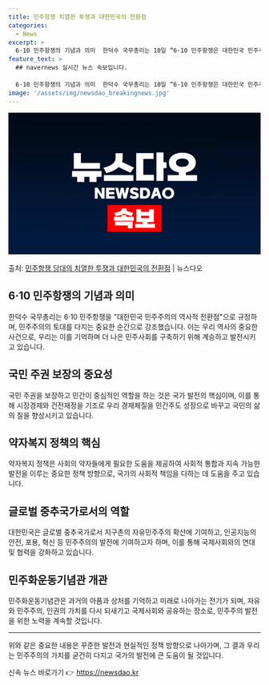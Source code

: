 ```yaml
---
title: 민주항쟁 치열한 투쟁과 대한민국의 전환점
categories:
  - News
excerpt: >
  6·10 민주항쟁의 기념과 의미  한덕수 국무총리는 10일 “6·10 민주항쟁은 대한민국 민주주의의 역사적 …
feature_text: >
  ## navernews 실시간 뉴스 속보입니다.

  6·10 민주항쟁의 기념과 의미  한덕수 국무총리는 10일 “6·10 민주항쟁은 대한민국 민주주의의 역사적 …
image: '/assets/img/newsdao_breakingnews.jpg'
---
```


![뉴스다오 속보](/assets/img/newsdao_breakingnews.jpg)

<p>출처: <a href="https://newsdao.kr/4150" rel="dofollow">민주항쟁 당대의 치열한 투쟁과 대한민국의 전환점</a> | 뉴스다오</p>

<h2 data-ke-size="size26">6·10 민주항쟁의 기념과 의미</h2>
<p data-ke-size="size16">한덕수 국무총리는 6·10 민주항쟁을 "대한민국 민주주의의 역사적 전환점"으로 규정하며, 민주주의의 토대를 다지는 중요한 순간으로 강조했습니다. 이는 우리 역사의 중요한 사건으로, 우리는 이를 기억하며 더 나은 민주사회를 구축하기 위해 계승하고 발전시키고 있습니다.</p>

<h2 data-ke-size="size26">국민 주권 보장의 중요성</h2>
<p data-ke-size="size16">국민 주권을 보장하고 민간이 중심적인 역할을 하는 것은 국가 발전의 핵심이며, 이를 통해 시장경제와 건전재정을 기조로 우리 경제체질을 민간주도 성장으로 바꾸고 국민의 삶의 질을 향상시키고 있습니다.</p>

<h2 data-ke-size="size26">약자복지 정책의 핵심</h2>
<p data-ke-size="size16">약자복지 정책은 사회의 약자들에게 필요한 도움을 제공하여 사회적 통합과 지속 가능한 발전을 이루는 중요한 정책 방향으로, 국가의 사회적 책임을 다하는 데 도움을 주고 있습니다.</p>

<h2 data-ke-size="size26">글로벌 중추국가로서의 역할</h2>
<p data-ke-size="size16">대한민국은 글로벌 중추국가로서 지구촌의 자유민주주의 확산에 기여하고, 인공지능의 안전, 포용, 혁신 등 민주주의의 발전에 기여하고자 하며, 이를 통해 국제사회와의 연대 및 협력을 강화하고 있습니다.</p>

<h2 data-ke-size="size26">민주화운동기념관 개관</h2>
<p data-ke-size="size16">민주화운동기념관은 과거의 아픔과 상처를 기억하고 미래로 나아가는 전기가 되며, 자유와 민주주의, 인권의 가치를 다시 되새기고 국제사회와 공유하는 장소로, 민주주의 발전을 위한 노력을 계속할 것입니다.</p>

<hr>
<p data-ke-size="size16">위와 같은 중요한 내용은 꾸준한 발전과 현실적인 정책 방향으로 나아가며, 그 결과 우리는 민주주의의 가치를 굳건히 다지고 국가의 발전에 큰 도움이 될 것입니다.</p> 

신속 뉴스 바로가기 👉 <a href="https://newsdao.kr" rel="dofollow">https://newsdao.kr</a>


